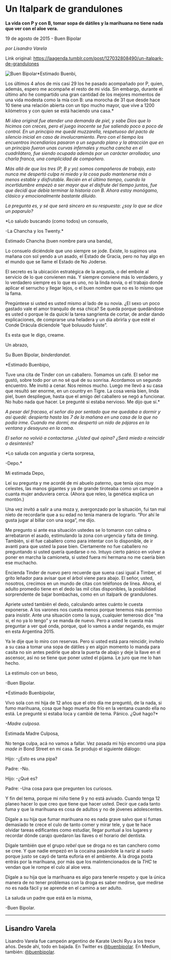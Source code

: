 # Un Italpark de grandulones

**La vida con P y con B, tomar sopa de dátiles y la marihuana no tiene nada que ver con el aloe vera.**

19 de agosto de 2015 - Buen Bipolar

_por Lisandro Varela_

Link original: https://laagenda.tumblr.com/post/127032808490/un-italpark-de-grandulones

![Buen Bipolar](https://64.media.tumblr.com/f5183e7bf8bb3861c4cce5bc074333a6/tumblr_inline_pb16r8ABLE1t6q87u_500.jpg)*Estimado Buenbi,  

Los últimos 4 años de mis casi 29 los he pasado acompañado por P, quien, además, espero me acompañe el resto de mi vida. Sin embargo, durante el último año he compartido una gran cantidad de los mejores momentos de una vida modesta como la mía con B: una morocha de 31 que desde hace 10 tiene una relación abierta con un tipo mucho mayor, que vive a 1200 kilómetros y con quien se está haciendo una casa.*

*Mi idea original fue atender una demanda de piel, y sabe Dios que lo hicimos con creces, pero el juego inocente se fue saliendo poco a poco de control. En un principio me quedé muzzarella, respetuoso del pacto de silencio inicial en caso de involucramiento. Pero con el tiempo los encuentros incendiarios pasaron a un segundo plano y la atracción que en un principio fueron unas curvas infernales y mucha cancha en el cuadrilátero, fue siendo ocupada además por un carácter arrollador, una charla franca, una complicidad de compañero.*

*Más allá de que los tres (P, B y yo) somos compañeros de trabajo, esto nunca me despertó culpa ni miedo y la cosa pudo mantenerse más o menos estable y disfrutable. Recién en el último tiempo, cuando la incertidumbre empezó a ser mayor que el disfrute del tiempo juntos, fue que decidí que debía terminar la historia con B. Ahora estoy monógamo, clásico y emocionalmente bastante diluido.*

*La pregunta es, y sé que será sincero en su respuesta: ¿soy lo que se dice un paparulo?*

*Lo saludo buscando (como todos) un consuelo,  

-La Chancha y los Twenty.*

Estimado Chancha (buen nombre para una banda),  


Lo consuelo diciéndole que uno siempre se jode. Existe, lo supimos una mañana con sol yendo a un asado, el Estado de Gracia, pero no hay algo en el mundo que se llame el Estado de No Joderse.

El secreto es la ubicación estratégica de la angustia, o del embole al servicio de lo que convienen más. Y siempre conviene más lo verdadero, y lo verdadero siempre es lo que es uno, no la linda novia, o el trabajo donde aplicar el serrucho y llegar lejos, o el buen nombre que no es lo mismo que la fama.

Pregúntese si usted es usted mismo al lado de su novia. ¿El sexo un poco gastado vale el amor tranquilo de esa chica? Se queda porque quedándose es usted o porque le da *quicki* la tarea sangrienta de cortar, de andar dando explicaciones, de comprarse una heladera y un día abrirla y que esté el Conde Drácula diciendole “qué boluuudo fuiste”.

Es esta que le digo, creame.

Un abrazo,  


Su Buen Bipolar, *binderdandat*.

*Estimado Buenbipo,   

Tuve una cita de Tinder con un caballero. Tomamos un café. El señor me gustó, sobre todo por un no sé qué de su sonrisa. Acordamos un segundo encuentro. Me invitó a cenar. Nos reímos mucho. Luego me llevó a su casa que resultó ser enorme, en un country en Tigre. La cosa venía bien, linda piel, buen despliegue, hasta que el amigo del caballero se negó a funcionar. No hubo nada que hacer. Le pregunté si estaba nervioso. Me dijo que sí.* 

*A pesar del fracaso, el señor dio por sentado que me quedaba a dormir y así quedé: despierta hasta las 7 de la mañana en una casa de la que no podía irme. Cuando me dormí, me despertó un nido de pájaros en la ventana y desayuno en la cama.* 

*El señor no volvió a contactarse. ¿Usted qué opina? ¿Será miedo a reincidir o desinterés?*

*Lo saluda con angustia y cierta sorpresa,  

-Depo.*

Mi estimada Depo,  


Leí su pregunta y me acordé de mi abuelo paterno, que tenía ojos muy celestes, las manos gigantes y ya de grande tiroteaba como un campeón a cuanta mujer anduviera cerca. (Ahora que releo, la genética explica un montón.)

Una vez invitó a salir a una moza y, avergonzado por la situación, fui tan mal nieto de recordarle que a su edad no tenía manera de lograrlo. “Por ahí le gusta jugar al billar con una soga”, me dijo.

Me pregunto si ante esa situación ustedes se lo tomaron con calma o arrebataron el asado, estimulando la zona con urgencia y falta de *timing*. También, si él fue caballero como para intentar con lo disponible, de ir avanti para que usted la pase bien. Ciertamente no fue caballero no preguntando si usted quería quedarse o no. Intuyo cierto pánico en volver a poner en marcha la camioneta, si usted fuera mi hermana no me caería bien ese muchacho.

Encienda Tinder de nuevo pero recuerde que suena casi igual a Timber, el grito leñador para avisar que el árbol viene para abajo. El señor, usted, nosotros, crecimos en un mundo de citas con teléfonos de línea. Ahora, el adulto promedio tiene en el dedo las mil citas disponibles, la posibilidad sorprendente de bajar bombachas, como en un Italpark de grandulones.

Apriete usted también el dedo, calculando antes cuánto le cuesta exponerse. A los varones nos cuesta menos porque tenemos más permiso para insistir. Ante una situación como la suya, cualquier temeroso dice “ma si, el no ya lo tengo” y se manda de nuevo. Pero a usted le cuesta más preguntar a ver qué onda, porque, qué lo vamos a andar negando, es mujer en esta Argentina 2015.

Ya le dije que lo miro con reservas. Pero si usted está para reincidir, invítelo a su casa a tomar una sopa de dátiles y en algún momento lo manda para casita no sin antes pedirle que abra la puerta de abajo y deje la llave en el ascensor, así no se tiene que poner usted el pijama. Le juro que me lo han hecho.

La estimulo con un beso,  

-Buen Bipolar.

*Estimado Buenbipolar,  


Vivo sola con mi hija de 12 años que el otro día me preguntó, de la nada, si fumo marihuana, cosa que hago muerta de frío en la ventana cuando ella no está. Le pregunté si estaba loca y cambié de tema. Pánico. ¿Qué hago?* 

*-Madre culposa.*

Estimada Madre Culposa,  


No tenga culpa, acá no vamos a fallar. Vez pasada mi hijo encontró una pipa *made in* Bond Street en mi casa. Se produjo el siguiente diálogo:

Hijo: -¿Esto es una pipa?  

Padre: -No.  

Hijo: -¿Qué es?  

Padre: -Una cosa para que pregunten los curiosos.

Y fin del tema, porque mi niño tiene 9 y no está avivado. Cuando tenga 12 planeo hacer lo que creo que tiene que hacer usted. Decir que cada tanto fuma y que la marihuana es cosa de adultos y no de jóvenes adolescentes.

Dígale a su hija que fumar marihuana no es nada grave salvo que si fumas demasiado te crece el culo de tanto comer y mirar tele, y que te hace olvidar tareas edificantes como estudiar, llegar puntual a los lugares y recordar dónde carajo quedaron las llaves o el horario del dentista.

Dígale también que el grupo *rebel* que se droga no es tan canchero como se cree. Y que nadie empezó en la cocaína pasándole la nariz al suelo porque justo se cayó de tanta euforia en el ambiente. A la droga posta entrás por la marihuana, por más que los malintencionados de la *THC* te vendan que le rompe el culo al aloe vera.

Dígale a su hija que la marihuana es algo para tenerle respeto y que la única manera de no tener problemas con la droga es saber medirse, que medirse no es nada fácil y se aprende en el camino a ser adulto.

La saluda un padre que está en la misma,  

-Buen Bipolar.

  




---

 Lisandro Varela
----------------

 Lisandro Varela fue campeón argentino de Karate Uechi Ryu a los trece años. Desde ahí, todo en bajada. En Twitter es [@buenbipolar](http://www.twitter.com/buenbipolar). En Medium, también: [@buenbipolar](https://medium.com/@buenbipolar). 


